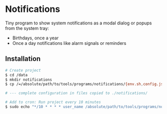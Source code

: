 # Notifications

Tiny program to show system notifications as a modal dialog or popups from the system tray:
- Birthdays, once a year
- Once a day notifications like alarm signals or reminders


## Installation

```bash
# Create project
$ cd /data
$ mkdir notifications
$ cp /=/absolute/path/to/tools/programs/notifications/{env.sh,config.json,data.json} ./notifications/

# --- complete configuration in files copied to ./notifications/

# Add to cron: Run project every 10 minutes
$ sudo echo "*/10 * * * * user_name /absolute/path/to/tools/programs/notifications/run.sh /data/notifications" > /etc/cron.d/notifications
```
